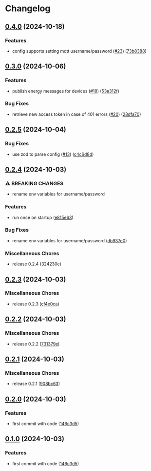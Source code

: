 # Changelog

## [0.4.0](https://github.com/audunru/adax2mqtt/compare/v0.3.0...v0.4.0) (2024-10-18)


### Features

* config supports setting mqtt username/password ([#23](https://github.com/audunru/adax2mqtt/issues/23)) ([73b8388](https://github.com/audunru/adax2mqtt/commit/73b8388aaacb003a360f8a054cc0c5c953c732cf))

## [0.3.0](https://github.com/audunru/adax2mqtt/compare/v0.2.5...v0.3.0) (2024-10-06)


### Features

* publish energy messages for devices ([#18](https://github.com/audunru/adax2mqtt/issues/18)) ([53a312f](https://github.com/audunru/adax2mqtt/commit/53a312f73bfdc799e5577db6175413c7a3d2cb4f))


### Bug Fixes

* retrieve new access token in case of 401 errors ([#20](https://github.com/audunru/adax2mqtt/issues/20)) ([28dfa70](https://github.com/audunru/adax2mqtt/commit/28dfa706f76eff3e68194aad318f848bf64c5469))

## [0.2.5](https://github.com/audunru/adax2mqtt/compare/v0.2.4...v0.2.5) (2024-10-04)


### Bug Fixes

* use zod to parse config ([#13](https://github.com/audunru/adax2mqtt/issues/13)) ([c4c6d8d](https://github.com/audunru/adax2mqtt/commit/c4c6d8dcc5a43ef307921f69f34b7eadad0e497b))

## [0.2.4](https://github.com/audunru/adax2mqtt/compare/v0.2.3...v0.2.4) (2024-10-03)


### ⚠ BREAKING CHANGES

* rename env variables for username/password

### Features

* run once on startup ([e815e63](https://github.com/audunru/adax2mqtt/commit/e815e63559b4d4e31934f642cd1c57b10d45b2e1))


### Bug Fixes

* rename env variables for username/password ([db937e0](https://github.com/audunru/adax2mqtt/commit/db937e0808db1c7bff784fa1fcf71733c68e29a1))


### Miscellaneous Chores

* release 0.2.4 ([324230e](https://github.com/audunru/adax2mqtt/commit/324230e31e2b6b3709790bc6603a78a01b08cebf))

## [0.2.3](https://github.com/audunru/adax2mqtt/compare/v0.2.2...v0.2.3) (2024-10-03)


### Miscellaneous Chores

* release 0.2.3 ([cf4e0ca](https://github.com/audunru/adax2mqtt/commit/cf4e0ca2454e109f2f885c8eb7706c55d9b22d16))

## [0.2.2](https://github.com/audunru/adax2mqtt/compare/v0.2.1...v0.2.2) (2024-10-03)


### Miscellaneous Chores

* release 0.2.2 ([731379e](https://github.com/audunru/adax2mqtt/commit/731379e3cf44400d61a66a266544723cfbd99e63))

## [0.2.1](https://github.com/audunru/adax2mqtt/compare/v0.2.0...v0.2.1) (2024-10-03)


### Miscellaneous Chores

* release 0.2.1 ([908bc63](https://github.com/audunru/adax2mqtt/commit/908bc63cbea75e03e5613fe7a200b1e069ee641a))

## [0.2.0](https://github.com/audunru/adax2mqtt/compare/v0.1.0...v0.2.0) (2024-10-03)


### Features

* first commit with code ([146c3d5](https://github.com/audunru/adax2mqtt/commit/146c3d5848dc926e2cead915c42ae10da66f29e2))

## [0.1.0](https://github.com/audunru/adax2mqtt/compare/adax-v0.0.1...adax-v0.1.0) (2024-10-03)


### Features

* first commit with code ([146c3d5](https://github.com/audunru/adax2mqtt/commit/146c3d5848dc926e2cead915c42ae10da66f29e2))
